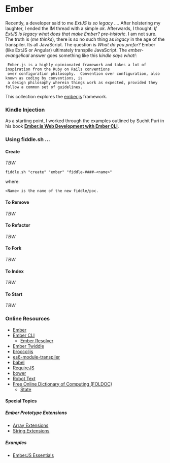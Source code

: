 Ember
======

Recently, a developer said to me _ExtJS is so legacy ..._.  After holstering my laughter, I ended the IM
thread with a simple _ok_. Afterwards, I thought: _If ExtJS is _legacy_ what does that make Ember? pre-historic_.
I am not sure.  The truth is (_me thinks_), there is so no such thing as _legacy_ in the age of the transpiler.  Its all
JavaScript.  The question is _What do you prefer?_ Ember (like ExtJS or Angular) ultimately transpile
JavaScript.  The _ember-evangelical_ answer goes something like this _kindle says what!_:

     Ember.js is a highly opinionated framework and takes a lot of inspiration from the Ruby on Rails conventions
     over configuration philosophy.  Convention over configuration, also known as coding by conventions, is
     a design philosophy wherein things work as expected, provided they follow a common set of guidelines.

This collection explores the [ember.js](http://emberjs.com/) framework.


### Kindle Injection

As a starting point, I worked through the examples outlined by Suchit Puri in his book  __[Ember.js Web Development with Ember CLI](https://amzn.com/B00YEVZ6WI)__.


### Using fiddle.sh ...

#### Create

_TBW_

    fiddle.sh "create" "ember" "fiddle-####-<name>"

where:

    <Name> is the name of the new fiddle/poc.


#### To Remove

_TBW_

#### To Refactor

_TBW_

#### To Fork

_TBW_

#### To Index

_TBW_

#### To Start

_TBW_

### Online Resources

*   [Ember](https://emberjs.com)
*   [Ember CLI](http://www.ember-cli.com/)
     *   [Ember Resolver](https://github.com/ember-cli/ember-resolver)
*   [Ember Twiddle](https://ember-twiddle.com/)
*   [broccolijs](https://github.com/broccolijs/broccoli)
*   [es6-module-transpiler](https://github.com/esnext/es6-module-transpiler)
*   [babel](https://babeljs.io/)
*   [RequireJS](http://requirejs.org)
*   [bower](bower.io)
*   [Robot Text](http://www.robotstxt.org/)
*   [Free Online Dictionary of Computing (FOLDOC)](http://foldoc.org/contents.html)
    *   [State](http://foldoc.org/state)

#### Special Topics

##### Ember Prototype Extensions

*   [Array Extensions](http://emberjs.com/api/classes/Ember.Array.html)
*   [String Extensions](http://emberjs.com/api/classes/Ember.String.html)

##### Examples

*   [EmberJS Essentials](https://github.com/suchitpuri/emberjs-essentials)
